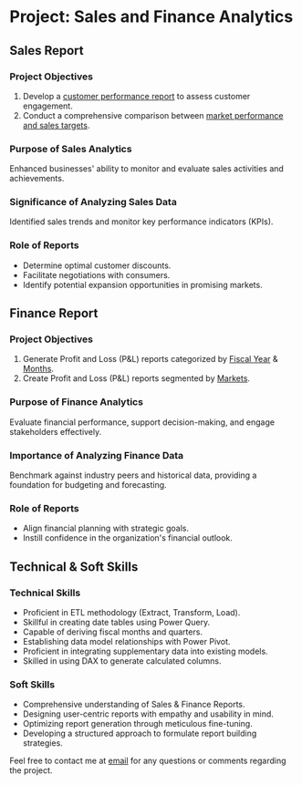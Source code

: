 # Project: Sales and Finance Analytics

## Sales Report

### Project Objectives

1. Develop a [customer performance report](https://github.com/Adityya55/Sales-and-Finance-Analytics-/blob/main/Customer%20Performance%20Report.pdf) to assess customer engagement.
2. Conduct a comprehensive comparison between [market performance and sales targets](https://github.com/Adityya55/Sales-and-Finance-Analytics-/blob/main/Market%20Performance%20vs%20Target%20Report.pdf).

### Purpose of Sales Analytics
Enhanced businesses' ability to monitor and evaluate sales activities and achievements.

### Significance of Analyzing Sales Data
Identified sales trends and monitor key performance indicators (KPIs).

### Role of Reports
- Determine optimal customer discounts.
- Facilitate negotiations with consumers.
- Identify potential expansion opportunities in promising markets.

## Finance Report

### Project Objectives

1. Generate Profit and Loss (P&L) reports categorized by [Fiscal Year](https://github.com/Adityya55/Sales-and-Finance-Analytics-/blob/main/P%26L%20Statement%20by%20Fiscal%20Year.pdf) & [Months](https://github.com/Adityya55/Sales-and-Finance-Analytics-/blob/main/P%26L%20Statement%20by%20Months.pdf).
2. Create Profit and Loss (P&L) reports segmented by [Markets](https://github.com/Adityya55/Sales-and-Finance-Analytics-/blob/main/P%26L%20Statement%20by%20Markets.pdf).

### Purpose of Finance Analytics
Evaluate financial performance, support decision-making, and engage stakeholders effectively.

### Importance of Analyzing Finance Data
Benchmark against industry peers and historical data, providing a foundation for budgeting and forecasting.

### Role of Reports
- Align financial planning with strategic goals.
- Instill confidence in the organization's financial outlook.

## Technical & Soft Skills

### Technical Skills
- Proficient in ETL methodology (Extract, Transform, Load).
- Skillful in creating date tables using Power Query.
- Capable of deriving fiscal months and quarters.
- Establishing data model relationships with Power Pivot.
- Proficient in integrating supplementary data into existing models.
- Skilled in using DAX to generate calculated columns.

### Soft Skills
- Comprehensive understanding of Sales & Finance Reports.
- Designing user-centric reports with empathy and usability in mind.
- Optimizing report generation through meticulous fine-tuning.
- Developing a structured approach to formulate report building strategies.

Feel free to contact me at [email](adityakaurav002@gmail.com) for any questions or comments regarding the project.
